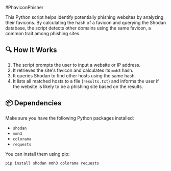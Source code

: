 #PhaviconPhisher

This Python script helps identify potentially phishing websites by analyzing their favicons. By calculating the hash of a favicon and querying the Shodan database, the script detects other domains using the same favicon, a common trait among phishing sites.

## 🔍 How It Works

1. The script prompts the user to input a website or IP address.
2. It retrieves the site's favicon and calculates its `mmh3` hash.
3. It queries Shodan to find other hosts using the same hash.
4. It lists all matched hosts to a file (`results.txt`) and informs the user if the website is likely to be a phishing site based on the results.

## 📦 Dependencies

Make sure you have the following Python packages installed:

- `shodan`
- `mmh3`
- `colorama`
- `requests`

You can install them using pip:

```bash
pip install shodan mmh3 colorama requests

